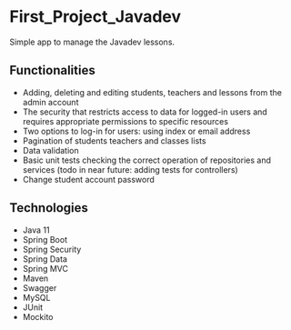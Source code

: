 # First_Project_Javadev

Simple app to manage the Javadev lessons.

## Functionalities
- Adding, deleting and editing students, teachers and lessons from the admin account
- The security that restricts access to data for logged-in users and requires appropriate permissions to specific resources
- Two options to log-in for users: using index or email address
- Pagination of students teachers and classes lists
- Data validation
- Basic unit tests checking the correct operation of repositories and services (todo in near future: adding tests for controllers)
- Change student account password

## Technologies
- Java 11
- Spring Boot
- Spring Security
- Spring Data
- Spring MVC
- Maven
- Swagger
- MySQL
- JUnit
- Mockito
